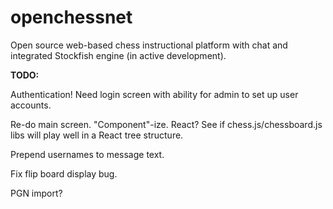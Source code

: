# openchessnet
Open source web-based chess instructional platform with chat and integrated Stockfish engine (in active development).

__TODO:__ 

Authentication!  Need login screen with ability for admin to set up user accounts.

Re-do main screen.  "Component"-ize.  React?  See if chess.js/chessboard.js libs will play well in a React tree structure.

Prepend usernames to message text.

Fix flip board display bug. 

PGN import?
